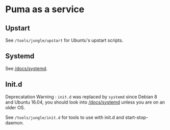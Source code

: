 # Puma as a service

## Upstart

See `/tools/jungle/upstart` for Ubuntu's upstart scripts.

## Systemd

See [/docs/systemd](https://github.com/puma/puma/blob/master/docs/systemd.md).

## Init.d

Deprecatation Warning : `init.d` was replaced by `systemd` since Debian 8 and Ubuntu 16.04, you should look into [/docs/systemd](https://github.com/puma/puma/blob/master/docs/systemd.md) unless you are on an older OS.

See `/tools/jungle/init.d` for tools to use with init.d and start-stop-daemon.
